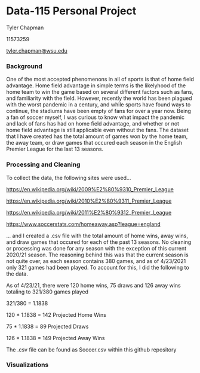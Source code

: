 # Data-115 Personal Project
Tyler Chapman

11573259

tyler.chapman@wsu.edu

### Background

One of the most accepted phenomenons in all of sports is that of home field advantage.  Home field advantage in simple terms is the likelyhood of the home team to win the game based on several different factors such as fans, and familiarity with the field.  However, recently the world has been plagued with the worst pandemic in a century, and while sports have found ways to continue, the stadiums have been empty of fans for over a year now.  Being a fan of soccer myself, I was curious to know what impact the pandemic and lack of fans has had on home field advantage, and whether or not home field advantage is still applicable even without the fans.  The dataset that I have created has the total amount of games won by the home team, the away team, or draw games that occured each season in the English Premier League for the last 13 seasons.
  
### Processing and Cleaning

To collect the data, the following sites were used...

https://en.wikipedia.org/wiki/2009%E2%80%9310_Premier_League

https://en.wikipedia.org/wiki/2010%E2%80%9311_Premier_League

https://en.wikipedia.org/wiki/2011%E2%80%9312_Premier_League

https://www.soccerstats.com/homeaway.asp?league=england

... and I created a .csv file with the total amount of home wins, away wins, and draw games that occured for each of the past 13 seasons.  No cleaning or processing was done for any season with the exception of this current 2020/21 season.  The reasoning behind this was that the current season is not quite over, as each season contains 380 games, and as of 4/23/2021 only 321 games had been played. To account for this, I did the following to the data.

As of 4/23/21, there were 120 home wins, 75 draws and 126 away wins totaling to 321/380 games played

321/380 = 1.1838

120 * 1.1838 = 142 Projected Home Wins

75 * 1.1838 = 89 Projected Draws

126 * 1.1838 = 149 Projected Away Wins

The .csv file can be found as Soccer.csv within this github repository

### Visualizations
